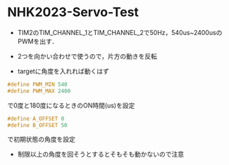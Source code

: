 # NHK2023-Servo-Test

* TIM2のTIM_CHANNEL_1とTIM_CHANNEL_2で50Hz，540us~2400usのPWMを出す．
* 2つを向かい合わせで使うので，片方の動きを反転

* targetに角度を入れれば動くはず

```c
#define PWM_MIN 540
#define PWM_MAX 2400
```
で0度と180度になるときのON時間(us)を設定

```c
#define A_OFFSET 0
#define B_OFFSET 50
```
で初期状態の角度を設定

* 制限以上の角度を回そうとするとそもそも動かないので注意
